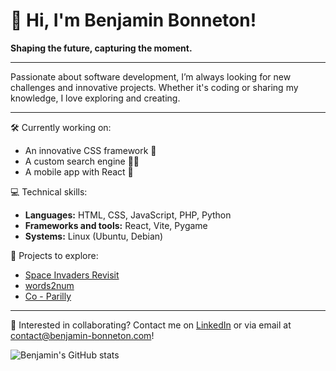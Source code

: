 # 👋 Hi, I'm Benjamin Bonneton!  
**Shaping the future, capturing the moment.**  

---

Passionate about software development, I’m always looking for new challenges and innovative projects. Whether it's coding or sharing my knowledge, I love exploring and creating.

---

🛠️ Currently working on:  
- An innovative CSS framework 🧵
- A custom search engine 🕵️‍♂️
- A mobile app with React 📱

💻 Technical skills:
- **Languages:** HTML, CSS, JavaScript, PHP, Python
- **Frameworks and tools:** React, Vite, Pygame
- **Systems:** Linux (Ubuntu, Debian)

🚀 Projects to explore:
- [Space Invaders Revisit](https://www.benjamin-bonneton.com/projets/space-invaders)  
- [words2num](https://github.com/benjamin-bonneton/words2number)  
- [Co - Parilly](https://www.benjamin-bonneton.com/projets/co-parilly)  

---

🤝 Interested in collaborating? Contact me on [LinkedIn](https://www.linkedin.com/in/benjamin-bonneton/) or via email at contact@benjamin-bonneton.com!

![Benjamin's GitHub stats](https://github-readme-stats.vercel.app/api?username=benjamin-bonneton&show_icons=true&theme=radical)
